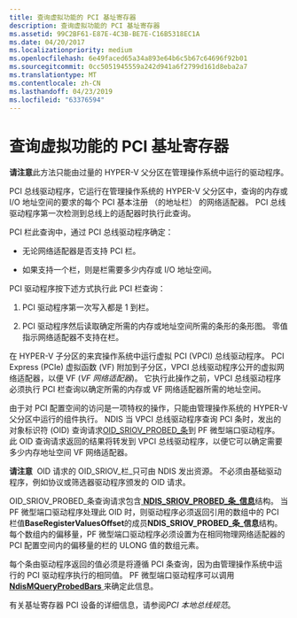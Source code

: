 ```yaml
---
title: 查询虚拟功能的 PCI 基址寄存器
description: 查询虚拟功能的 PCI 基址寄存器
ms.assetid: 99C2BF61-E87E-4C3B-BE7E-C16B5318EC1A
ms.date: 04/20/2017
ms.localizationpriority: medium
ms.openlocfilehash: 6e49faced65a34a893e64b6c5b67c64696f92b01
ms.sourcegitcommit: 0cc5051945559a242d941a6f2799d161d8eba2a7
ms.translationtype: MT
ms.contentlocale: zh-CN
ms.lasthandoff: 04/23/2019
ms.locfileid: "63376594"
---
```

# <a name="querying-the-pci-base-address-registers-of-a-virtual-function"></a>查询虚拟功能的 PCI 基址寄存器

**请注意**此方法只能由过量的 HYPER-V 父分区在管理操作系统中运行的驱动程序。

PCI 总线驱动程序，它运行在管理操作系统的 HYPER-V 父分区中，查询的内存或 I/O 地址空间的要求的每个 PCI 基本注册 （的地址栏） 的网络适配器。 PCI 总线驱动程序第一次检测到总线上的适配器时执行此查询。

PCI 栏此查询中，通过 PCI 总线驱动程序确定：

-   无论网络适配器是否支持 PCI 栏。

-   如果支持一个栏，则是栏需要多少内存或 I/O 地址空间。

PCI 驱动程序按下述方式执行此 PCI 栏查询：

1.  PCI 驱动程序第一次写入都是 1 到栏。

2.  PCI 驱动程序然后读取确定所需的内存或地址空间所需的条形的条形图。 零值指示网络适配器不支持在栏。

在 HYPER-V 子分区的来宾操作系统中运行虚拟 PCI (VPCI) 总线驱动程序。 PCI Express (PCIe) 虚拟函数 (VF) 附加到子分区，VPCI 总线驱动程序公开的虚拟网络适配器，以便 VF (*VF 网络适配器*)。 它执行此操作之前，VPCI 总线驱动程序必须执行 PCI 栏查询以确定所需的内存或 VF 网络适配器所需的地址空间。

由于对 PCI 配置空间的访问是一项特权的操作，只能由管理操作系统的 HYPER-V 父分区中运行的组件执行。 NDIS 当 VPCI 总线驱动程序查询 PCI 条时，发出的对象标识符 (OID) 查询请求[OID\_SRIOV\_PROBED\_条](https://msdn.microsoft.com/library/windows/hardware/hh451870)到 PF 微型端口驱动程序。 此 OID 查询请求返回的结果将转发到 VPCI 总线驱动程序，以便它可以确定需要多少内存地址空间 VF 网络适配器。

**请注意**  OID 请求的 OID\_SRIOV\_栏\_只可由 NDIS 发出资源。 不必须由基础驱动程序，例如协议或筛选器驱动程序颁发的 OID 请求。

 

OID\_SRIOV\_PROBED\_条查询请求包含[ **NDIS\_SRIOV\_PROBED\_条\_信息**](https://msdn.microsoft.com/library/windows/hardware/hh451679)结构。 当 PF 微型端口驱动程序处理此 OID 时，则驱动程序必须返回引用的数组中的 PCI 栏值**BaseRegisterValuesOffset**的成员**NDIS\_SRIOV\_PROBED\_条\_信息**结构。 每个数组内的偏移量，PF 微型端口驱动程序必须设置为在相同物理网络适配器的 PCI 配置空间内的偏移量的栏的 ULONG 值的数组元素。

每个条由驱动程序返回的值必须是将遵循 PCI 条查询，因为由管理操作系统中运行的 PCI 驱动程序执行的相同值。 PF 微型端口驱动程序可以调用[ **NdisMQueryProbedBars** ](https://msdn.microsoft.com/library/windows/hardware/hh451520)来确定此信息。

有关基址寄存器 PCI 设备的详细信息，请参阅*PCI 本地总线规范*。

 

 





